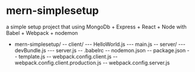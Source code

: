 # mern-simplesetup

a simple setup project that using MongoDb + Express + React + Node with Babel + Webpack + nodemon

- mern-simplesetup/
 -- client/
 --- HelloWorld.js
 --- main.js
 -- server/
 --- devBundle.js
 --- server.js
 -- .babelrc
 -- nodemon.json
 -- package.json
 -- template.js
 -- webpack.config.client.js
 -- webpack.config.client.production.js
 -- webpack.config.server.js
